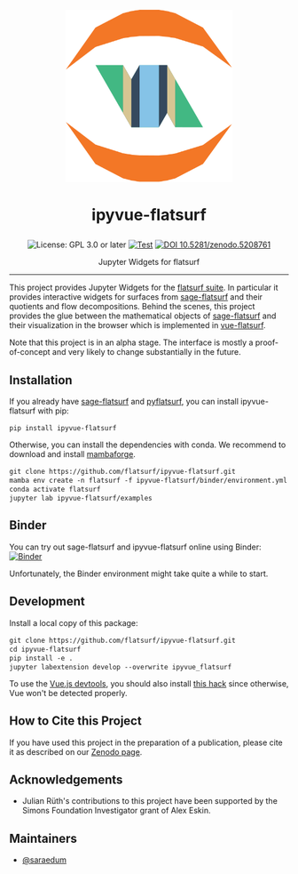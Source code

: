 <p align="center">
    <img alt="logo" src="https://github.com/flatsurf/ipyvue-flatsurf/raw/master/logo.svg?sanitize=true" width="300px">
</p>

<h1><p align="center">ipyvue-flatsurf</p></h1>

<p align="center">
  <img src="https://img.shields.io/badge/License-GPL_3.0_or_later-blue.svg" alt="License: GPL 3.0 or later">
  <a href="https://github.com/flatsurf/ipyvue-flatsurf/actions/workflows/test.yml"><img src="https://github.com/flatsurf/ipyvue-flatsurf/actions/workflows/test.yml/badge.svg" alt="Test"></a>
  <a href="https://doi.org/10.5281/zenodo.5208761"><img src="https://zenodo.org/badge/DOI/10.5281/zenodo.5208761.svg" alt="DOI 10.5281/zenodo.5208761"></a>
</p>

<p align="center">Jupyter Widgets for flatsurf</p>
<hr>

This project provides Jupyter Widgets for the [flatsurf suite](https://flatsurf.github.io). In particular it provides interactive widgets for surfaces from [sage-flatsurf](https://flatsurf.github.io/sage-flatsurf) and their quotients and flow decompositions. Behind the scenes, this project provides the glue between the mathematical objects of [sage-flatsurf](https://flatsurf.github.io/sage-flatsurf) and their visualization in the browser which is implemented in [vue-flatsurf](https://github.com/flatsurf/vue-flatsurf).

Note that this project is in an alpha stage. The interface is mostly a proof-of-concept and very likely to change substantially in the future.

Installation
------------

If you already have [sage-flatsurf](https://github.com/flatsurf/sage-flatsurf) and [pyflatsurf](https://github.com/flatsurf/flatsurf), you can install ipyvue-flatsurf with pip:

    pip install ipyvue-flatsurf

Otherwise, you can install the dependencies with conda. We recommend to download and install [mambaforge](https://github.com/conda-forge/miniforge#mambaforge).

    git clone https://github.com/flatsurf/ipyvue-flatsurf.git
    mamba env create -n flatsurf -f ipyvue-flatsurf/binder/environment.yml
    conda activate flatsurf
    jupyter lab ipyvue-flatsurf/examples

Binder
------

You can try out sage-flatsurf and ipyvue-flatsurf online using Binder:
[![Binder](https://mybinder.org/badge_logo.svg)](https://mybinder.org/v2/gh/flatsurf/ipyvue-flatsurf/0.6.0?filepath=%2Fexamples)

Unfortunately, the Binder environment might take quite a while to start.

Development
-----------

Install a local copy of this package:

    git clone https://github.com/flatsurf/ipyvue-flatsurf.git
    cd ipyvue-flatsurf
    pip install -e .
    jupyter labextension develop --overwrite ipyvue_flatsurf

To use the [Vue.js
devtools](https://addons.mozilla.org/en-US/firefox/addon/vue-js-devtools/), you
should also install [this
hack](https://addons.mozilla.org/en-US/firefox/addon/vue-js-devtools/) since
otherwise, Vue won't be detected properly.

How to Cite this Project
------------------------

If you have used this project in the preparation of a publication, please cite it as described on our [Zenodo page](https://doi.org/10.5281/zenodo.5208761).

Acknowledgements
----------------

* Julian Rüth's contributions to this project have been supported by the Simons Foundation Investigator grant of Alex Eskin.

Maintainers
-----------

* [@saraedum](https://github.com/saraedum)


